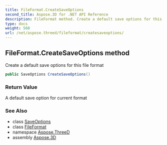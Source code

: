 ```yaml
---
title: FileFormat.CreateSaveOptions
second_title: Aspose.3D for .NET API Reference
description: FileFormat method. Create a default save options for this file format
type: docs
weight: 560
url: /net/aspose.threed/fileformat/createsaveoptions/
---
```

## FileFormat.CreateSaveOptions method

Create a default save options for this file format

```csharp
public SaveOptions CreateSaveOptions()
```

### Return Value

A default save option for current format

### See Also

* class [SaveOptions](../../../aspose.threed.formats/saveoptions/)
* class [FileFormat](../)
* namespace [Aspose.ThreeD](../../fileformat/)
* assembly [Aspose.3D](../../../)


